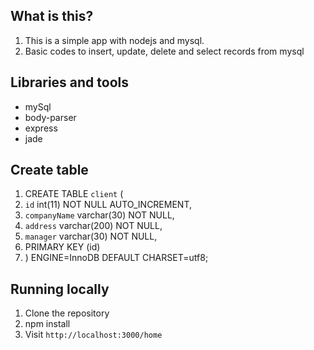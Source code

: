 ## What is this?

1. This is a simple app with nodejs and mysql.
1. Basic codes to insert, update, delete and select records from mysql

## Libraries and tools

* mySql
* body-parser
* express
* jade

## Create table
 1. CREATE TABLE `client` (
 1.  `id` int(11) NOT NULL AUTO_INCREMENT,
 1.  `companyName` varchar(30) NOT NULL,
 1.  `address` varchar(200) NOT NULL,
 1.  `manager` varchar(30) NOT NULL,
 1.  PRIMARY KEY (id)
 1. ) ENGINE=InnoDB DEFAULT CHARSET=utf8;

## Running locally

1. Clone the repository
1. npm install
1. Visit `http://localhost:3000/home`
